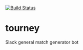 [![Build Status](https://travis-ci.org/netromdk/tourney.svg?branch=master)](https://travis-ci.org/netromdk/tourney)

# tourney
Slack general match generator bot 
